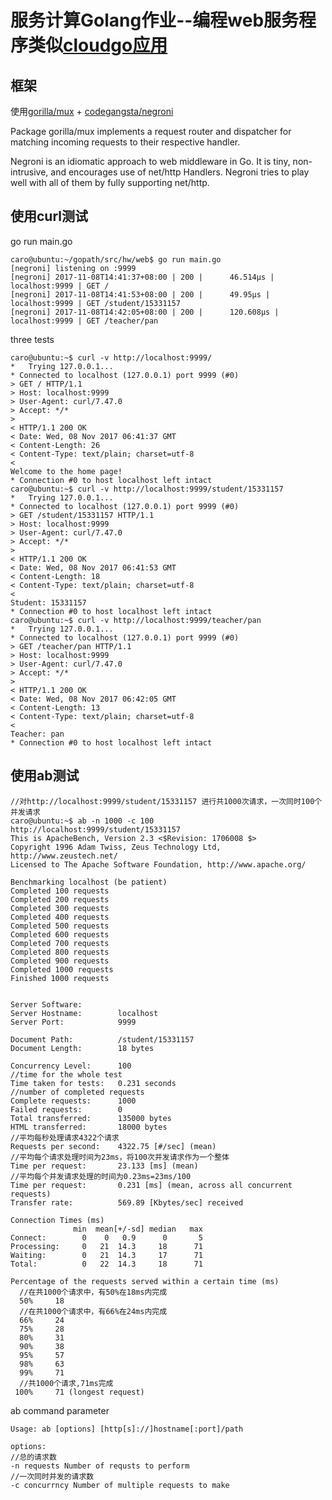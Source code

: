 # 服务计算Golang作业--编程web服务程序类似[cloudgo应用](https://github.com/pmlpml/golang-learning/tree/master/web)
## 框架
使用[gorilla/mux](https://github.com/gorilla/mux) + [codegangsta/negroni](https://github.com/urfave/negroni)

Package gorilla/mux implements a request router and dispatcher for matching incoming requests to their respective handler.

Negroni is an idiomatic approach to web middleware in Go. It is tiny, non-intrusive, and encourages use of net/http Handlers.
Negroni tries to play well with all of them by fully supporting net/http. 

## 使用curl测试
go run main.go
```
caro@ubuntu:~/gopath/src/hw/web$ go run main.go
[negroni] listening on :9999
[negroni] 2017-11-08T14:41:37+08:00 | 200 | 	 46.514µs | localhost:9999 | GET / 
[negroni] 2017-11-08T14:41:53+08:00 | 200 | 	 49.95µs | localhost:9999 | GET /student/15331157 
[negroni] 2017-11-08T14:42:05+08:00 | 200 | 	 120.608µs | localhost:9999 | GET /teacher/pan 
```
three tests
```
caro@ubuntu:~$ curl -v http://localhost:9999/
*   Trying 127.0.0.1...
* Connected to localhost (127.0.0.1) port 9999 (#0)
> GET / HTTP/1.1
> Host: localhost:9999
> User-Agent: curl/7.47.0
> Accept: */*
> 
< HTTP/1.1 200 OK
< Date: Wed, 08 Nov 2017 06:41:37 GMT
< Content-Length: 26
< Content-Type: text/plain; charset=utf-8
< 
Welcome to the home page!
* Connection #0 to host localhost left intact
caro@ubuntu:~$ curl -v http://localhost:9999/student/15331157
*   Trying 127.0.0.1...
* Connected to localhost (127.0.0.1) port 9999 (#0)
> GET /student/15331157 HTTP/1.1
> Host: localhost:9999
> User-Agent: curl/7.47.0
> Accept: */*
> 
< HTTP/1.1 200 OK
< Date: Wed, 08 Nov 2017 06:41:53 GMT
< Content-Length: 18
< Content-Type: text/plain; charset=utf-8
< 
Student: 15331157
* Connection #0 to host localhost left intact
caro@ubuntu:~$ curl -v http://localhost:9999/teacher/pan
*   Trying 127.0.0.1...
* Connected to localhost (127.0.0.1) port 9999 (#0)
> GET /teacher/pan HTTP/1.1
> Host: localhost:9999
> User-Agent: curl/7.47.0
> Accept: */*
> 
< HTTP/1.1 200 OK
< Date: Wed, 08 Nov 2017 06:42:05 GMT
< Content-Length: 13
< Content-Type: text/plain; charset=utf-8
< 
Teacher: pan
* Connection #0 to host localhost left intact
```
## 使用ab测试
```
//对http://localhost:9999/student/15331157 进行共1000次请求，一次同时100个并发请求
caro@ubuntu:~$ ab -n 1000 -c 100 http://localhost:9999/student/15331157
This is ApacheBench, Version 2.3 <$Revision: 1706008 $>
Copyright 1996 Adam Twiss, Zeus Technology Ltd, http://www.zeustech.net/
Licensed to The Apache Software Foundation, http://www.apache.org/

Benchmarking localhost (be patient)
Completed 100 requests
Completed 200 requests
Completed 300 requests
Completed 400 requests
Completed 500 requests
Completed 600 requests
Completed 700 requests
Completed 800 requests
Completed 900 requests
Completed 1000 requests
Finished 1000 requests


Server Software:        
Server Hostname:        localhost
Server Port:            9999

Document Path:          /student/15331157
Document Length:        18 bytes

Concurrency Level:      100
//time for the whole test
Time taken for tests:   0.231 seconds
//number of completed requests
Complete requests:      1000
Failed requests:        0
Total transferred:      135000 bytes
HTML transferred:       18000 bytes
//平均每秒处理请求4322个请求
Requests per second:    4322.75 [#/sec] (mean)
//平均每个请求处理时间为23ms，将100次并发请求作为一个整体
Time per request:       23.133 [ms] (mean)
//平均每个并发请求处理的时间为0.23ms=23ms/100
Time per request:       0.231 [ms] (mean, across all concurrent requests)
Transfer rate:          569.89 [Kbytes/sec] received

Connection Times (ms)
              min  mean[+/-sd] median   max
Connect:        0    0   0.9      0       5
Processing:     0   21  14.3     18      71
Waiting:        0   21  14.3     17      71
Total:          0   22  14.3     18      71

Percentage of the requests served within a certain time (ms)
  //在共1000个请求中，有50%在18ms内完成
  50%     18
  //在共1000个请求中，有66%在24ms内完成
  66%     24
  75%     28
  80%     31
  90%     38
  95%     57
  98%     63
  99%     71
  //共1000个请求,71ms完成
 100%     71 (longest request)
 ```
 ab command parameter
 ```
Usage: ab [options] [http[s]://]hostname[:port]/path  

options:
//总的请求数
-n requests Number of requsts to perform
//一次同时并发的请求数
-c concurrncy Number of multiple requests to make
 ``` 
